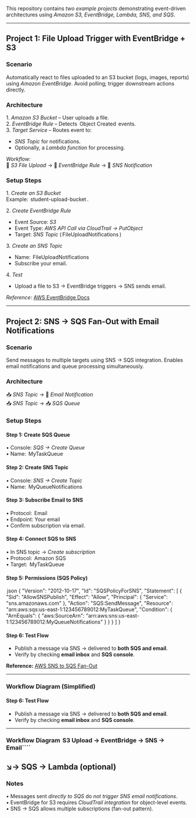 This repository contains *two example projects* demonstrating event-driven architectures using *Amazon S3, EventBridge, Lambda, SNS, and SQS*.

---

## Project 1: File Upload Trigger with EventBridge + S3

### Scenario

Automatically react to files uploaded to an S3 bucket (logs, images, reports) using *Amazon EventBridge*. Avoid polling; trigger downstream actions directly.

### Architecture

1.⁠ ⁠*Amazon S3 Bucket* – User uploads a file.  
2.⁠ ⁠*EventBridge Rule* – Detects ⁠ Object Created ⁠ events.  
3.⁠ ⁠*Target Service* – Routes event to:
   - *SNS Topic* for notifications.
   - Optionally, a *Lambda function* for processing.

*Workflow:*  
📂 *S3 File Upload* → 🔔 *EventBridge Rule* → 📩 *SNS Notification*

### Setup Steps

1.⁠ ⁠*Create an S3 Bucket*  
   Example: ⁠ student-upload-bucket ⁠.

2.⁠ ⁠*Create EventBridge Rule*  
   - Event Source: *S3*  
   - Event Type: *AWS API Call via CloudTrail → PutObject*  
   - Target: *SNS Topic* (⁠ FileUploadNotifications ⁠)

3.⁠ ⁠*Create an SNS Topic*  
   - Name: ⁠ FileUploadNotifications ⁠  
   - Subscribe your email.

4.⁠ ⁠*Test*  
   - Upload a file to S3 → EventBridge triggers → SNS sends email.

*Reference:* [AWS EventBridge Docs](https://docs.aws.amazon.com/eventbridge/latest/userguide/event-types.html)

---

## Project 2: SNS → SQS Fan-Out with Email Notifications

### Scenario

Send messages to multiple targets using SNS → SQS integration. Enables email notifications and queue processing simultaneously.

### Architecture

📥 *SNS Topic* → 📧 *Email Notification*  
📥 *SNS Topic* → 📥 *SQS Queue*

### Setup Steps

#### Step 1: Create SQS Queue
•⁠  ⁠Console: *SQS → Create Queue*  
•⁠  ⁠Name: ⁠ MyTaskQueue ⁠  

#### Step 2: Create SNS Topic
•⁠  ⁠Console: *SNS → Create Topic*  
•⁠  ⁠Name: ⁠ MyQueueNotifications ⁠  

#### Step 3: Subscribe Email to SNS
•⁠  ⁠Protocol: ⁠ Email ⁠  
•⁠  ⁠Endpoint: Your email  
•⁠  ⁠Confirm subscription via email.

#### Step 4: Connect SQS to SNS
•⁠  ⁠In SNS topic → *Create subscription*  
•⁠  ⁠Protocol: ⁠ Amazon SQS ⁠  
•⁠  ⁠Target: ⁠ MyTaskQueue ⁠  

#### Step 5: Permissions (SQS Policy)

⁠ json
{
  "Version": "2012-10-17",
  "Id": "SQSPolicyForSNS",
  "Statement": [
    {
      "Sid": "AllowSNSPublish",
      "Effect": "Allow",
      "Principal": { "Service": "sns.amazonaws.com" },
      "Action": "SQS:SendMessage",
      "Resource": "arn:aws:sqs:us-east-1:123456789012:MyTaskQueue",
      "Condition": { "ArnEquals": { "aws:SourceArn": "arn:aws:sns:us-east-1:123456789012:MyQueueNotifications" } }
    }
  ]
}
#### Step 6: Test Flow
- Publish a message via SNS → delivered to **both SQS and email**.  
- Verify by checking **email inbox** and **SQS console**.

**Reference:** [AWS SNS to SQS Fan-Out](https://docs.aws.amazon.com/sns/latest/dg/sns-send-message-to-sqs.html)

---

### Workflow Diagram (Simplified)

#### Step 6: Test Flow
- Publish a message via SNS → delivered to **both SQS and email**.  
- Verify by checking **email inbox** and **SQS console**.

---

### Workflow Diagram  ⁠S3 Upload → EventBridge → SNS → Email````
↘️→ SQS → Lambda (optional)   
---

### Notes

•⁠  ⁠Messages sent *directly to SQS* do *not trigger SNS email notifications*.  
•⁠  ⁠EventBridge for S3 requires *CloudTrail integration* for object-level events.  
•⁠  ⁠SNS → SQS allows multiple subscriptions (fan-out pattern).
